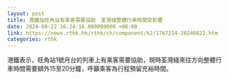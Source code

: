 ```yaml
---
layout: post
title: 港鐵指旺角站有乘客需要協助　荃灣綫整體行車時間受影響
date: 2024-08-22 16:24:16.000000000 +08:00
link: https://news.rthk.hk/rthk/ch/component/k2/1767214-20240822.htm
categories: rthk
---
```


港鐵表示，旺角站1號月台的列車上有乘客需要協助，現時荃灣綫來往方向整體行車時間需要額外15至20分鐘，呼籲乘客為行程預留充裕時間。
